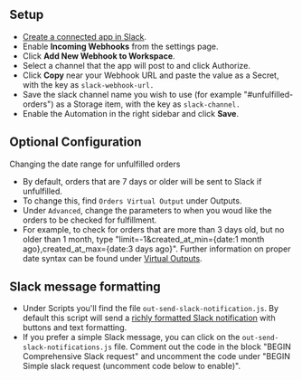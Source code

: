## Setup
- [Create a connected app in Slack](https://api.slack.com/apps/new).
- Enable **Incoming Webhooks** from the settings page.
- Click **Add New Webhook to Workspace**.
- Select a channel that the app will post to and click Authorize. 
- Click **Copy** near your Webhook URL and paste the value as a Secret, with the key as `slack-webhook-url.`
- Save the slack channel name you wish to use (for example "#unfulfilled-orders") as a Storage item, with the key as `slack-channel.`
- Enable the Automation in the right sidebar and click **Save**.

## Optional Configuration
Changing the date range for unfulfilled orders
- By default, orders that are 7 days or older will be sent to Slack if unfulfilled. 
- To change this, find `Orders Virtual Output` under Outputs.
- Under `Advanced`, change the parameters to when you woud like the orders to be checked for fulfillment.
- For example, to check for orders that are more than 3 days old, but no older than 1 month, type "limit=-1&created_at_min={date:1 month ago},created_at_max={date:3 days ago}". Further information on proper date syntax can be found under [Virtual Outputs](https://docs.getmesa.com/article/597-outputs#output4).

## Slack message formatting
- Under Scripts you'll find the file `out-send-slack-notification.js`. By default this script will send a [richly formatted Slack notification](https://api.slack.com/docs/message-formatting#message_formatting) with buttons and text formatting. 
- If you prefer a simple Slack message, you can click on the `out-send-slack-notifications.js` file. Comment out the code in the block "BEGIN Comprehensive Slack request" and uncomment the code under "BEGIN Simple slack request (uncomment code below to enable)".